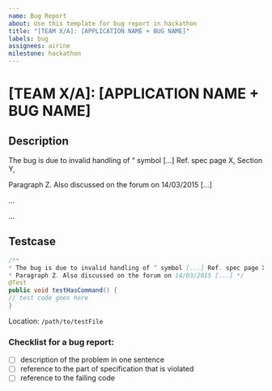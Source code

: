 ```yaml
---
name: Bug Report
about: Use this template for bug report in hackathon
title: "[TEAM X/A]: [APPLICATION NAME + BUG NAME]"
labels: bug
assignees: airine
milestone: hackathon
---
```


# [TEAM X/A]: [APPLICATION NAME + BUG NAME]

## Description

The bug is due to invalid handling of “ symbol [...] Ref. spec page X, Section Y, 

Paragraph Z. Also discussed on the forum on 14/03/2015 [...]

...

...

## Testcase

```java
/**
* The bug is due to invalid handling of “ symbol [...] Ref. spec page X, Section Y,
* Paragraph Z. Also discussed on the forum on 14/03/2015 [...] */
@Test
public void testHasCommand() {
// test code goes here
}
```
Location: `/path/to/testFile`


### Checklist for a bug report:
- [ ] description of the problem in one sentence
- [ ] reference to the part of specification that is violated
- [ ] reference to the failing code 
